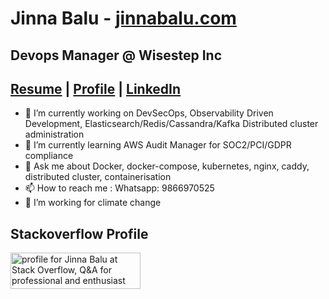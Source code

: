 # Jinna Balu  - [jinnabalu.com](https://jinnabalu.com/)

## Devops Manager @ Wisestep Inc

## [Resume](https://jinnabalu.com/resume/) | [Profile](https://jinnabalu.com/) | [LinkedIn](https://www.linkedin.com/in/jinna-balu-20368995/)


- 🔭 I’m currently working on DevSecOps, Observability Driven Development, Elasticsearch/Redis/Cassandra/Kafka Distributed cluster administration
- 🌱 I’m currently learning AWS Audit Manager for SOC2/PCI/GDPR compliance
- 💬 Ask me about Docker, docker-compose, kubernetes, nginx, caddy, distributed cluster, containerisation
- 📫 How to reach me : Whatsapp: 9866970525
- 🌱 I’m working for climate change



## Stackoverflow Profile

<a href="https://stackoverflow.com/users/4348824/jinna-balu"><img src="https://stackoverflow.com/users/flair/4348824.png" width="208" height="58" alt="profile for Jinna Balu at Stack Overflow, Q&amp;A for professional and enthusiast programmers" title="profile for Jinna Balu at Stack Overflow, Q&amp;A for professional and enthusiast programmers"></a>
